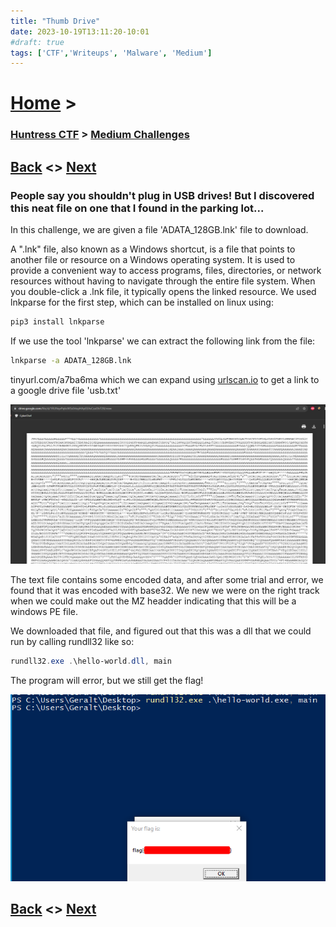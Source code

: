```yaml
---
title: "Thumb Drive"
date: 2023-10-19T13:11:20-10:01
#draft: true
tags: ['CTF','Writeups', 'Malware', 'Medium']
---
```

 
# [Home](https://jjolley91.github.io/blog/) >

###  [Huntress CTF](https://jjolley91.github.io/blog/huntress_ctf_2023) >  [Medium Challenges](https://jjolley91.github.io/blog/huntress_ctf_2023/2.Medium/)

## [Back](https://jjolley91.github.io/blog/huntress_ctf_2023/indirect_payload)  <> [Next](https://jjolley91.github.io/blog/huntress_ctf_2023/2.Medium/operation_eradication) 

### People say you shouldn't plug in USB drives! But I discovered this neat file on one that I found in the parking lot...


In this challenge, we are given a file 'ADATA_128GB.lnk' file to download.

A ".lnk" file, also known as a Windows shortcut, is a file that points to another file or resource on a Windows operating system. It is used to provide a convenient way to access programs, files, directories, or network resources without having to navigate through the entire file system. When you double-click a .lnk file, it typically opens the linked resource.
We used lnkparse for the first step, which can be installed on linux using:
```bash
pip3 install lnkparse
```
If we use the tool 'lnkparse' we can extract the following link from the file:
```bash
lnkparse -a ADATA_128GB.lnk
```
tinyurl.com/a7ba6ma which we can expand using [urlscan.io](https://urlscan.io/) to get a link to a google drive file 'usb.txt'

![thumbdrive1](https://github.com/jjolley91/blog/blob/main/static/Huntress_CTF_2023/thumbdrive1.png?raw=true)


The text file contains some encoded data, and after some trial and error, we found that it was encoded with base32. We new we were on the right track when we could make out the MZ headder indicating that this will be a windows PE file.    

We downloaded that file, and figured out that this was a dll that we could run by calling rundll32 like so:
```powershell
rundll32.exe .\hello-world.dll, main
```
The program will error, but we still get the flag!

![thumbdrive2](https://github.com/jjolley91/blog/blob/main/static/Huntress_CTF_2023/thumb_drive_flag.png?raw=true)

## [Back](https://jjolley91.github.io/blog/huntress_ctf_2023/indirect_payload)  <> [Next](https://jjolley91.github.io/blog/huntress_ctf_2023/2.Medium/operation_eradication) 